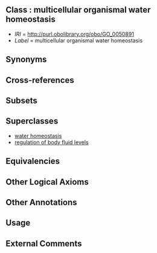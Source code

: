 
## Class : multicellular organismal water homeostasis

 * *IRI* = http://purl.obolibrary.org/obo/GO_0050891
 * *Label* = multicellular organismal water homeostasis

## Synonyms


## Cross-references


## Subsets


## Superclasses

 * [water homeostasis](../../GO/04/GO_0030104.md)
 * [regulation of body fluid levels](../../GO/78/GO_0050878.md)

## Equivalencies


## Other Logical Axioms


## Other Annotations


## Usage


## External Comments

